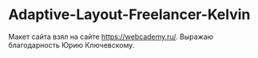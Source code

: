 # Adaptive-Layout-Freelancer-Kelvin
Макет сайта взял на сайте https://webcademy.ru/. Выражаю благодарность Юрию Ключевскому.

